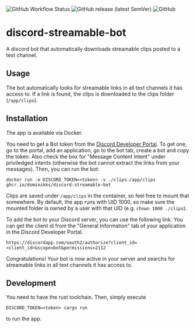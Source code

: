 ![GitHub Workflow Status](https://img.shields.io/github/actions/workflow/status/dominikks/discord-streamable-bot/build.yaml?branch=main)
![GitHub release (latest SemVer)](https://img.shields.io/github/v/release/dominikks/discord-streamable-bot)
![GitHub](https://img.shields.io/github/license/dominikks/discord-streamable-bot)

# discord-streamable-bot

A discord bot that automatically downloads streamable clips posted to a text channel.

## Usage

The bot automatically looks for streamable links in all text channels it has access to.
If a link is found, the clips is downloaded to the clips folder (`/app/clips`).

## Installation

The app is available via Docker.

You need to get a Bot token from the [Discord Developer Portal](https://discord.com/developers/applications).
To get one, go to the portal, add an application, go to the bot tab, create a bot and copy the token.
Also check the box for "Message Content Intent" under priviledged intents (otherwise the bot cannot extract the links from your messages).
Then, you can run the bot:

```
docker run -e DISCORD_TOKEN=<token> -v ./clips:/app/clips ghcr.io/dominikks/discord-streamable-bot
```

Clips are saved under `/app/clips` in the container, so feel free to mount that somewhere.
By default, the app runs with UID 1000, so make sure the mounted folder is owned by a user with that UID (e.g. `chown 1000 ./clips`).

To add the bot to your Discord server, you can use the following link.
You can get the client id from the "General Information" tab of your application in the Discord Developer Portal.

```
https://discordapp.com/oauth2/authorize?client_id=<client_id>&scope=bot&permissions=2112
```

Congratulations!
Your bot is now active in your server and searchs for streamable links in all text channels it has access to.

## Development

You need to have the rust toolchain.
Then, simply execute

```
DISCORD_TOKEN=<token> cargo run
```

to run the app.
